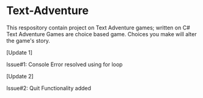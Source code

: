 # Text-Adventure
This respository contain project on Text Adventure games; written on C#
Text Adventure Games are choice based game. Choices you make will alter the game's story.

[Update 1]

Issue#1:
Console Error resolved using for loop

[Update 2]

Issue#2:
Quit Functionality added
